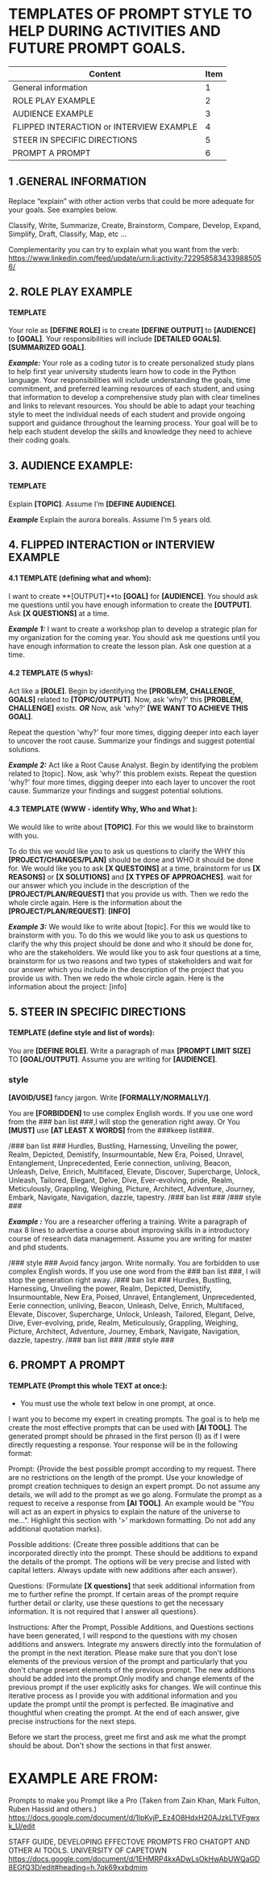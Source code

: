 # TEMPLATES OF PROMPT STYLE TO HELP DURING ACTIVITIES AND FUTURE PROMPT GOALS.

| Content                                  | Item |
| ---------------------------------------- | ---- |
| General information                      | 1    |
| ROLE PLAY EXAMPLE                        | 2    |
| AUDIENCE EXAMPLE                         | 3    |
| FLIPPED INTERACTION or INTERVIEW EXAMPLE | 4    |
| STEER IN SPECIFIC DIRECTIONS             | 5    |
| PROMPT A PROMPT                          | 6    |



## 1 .GENERAL INFORMATION

Replace “explain” with other action verbs that could be more adequate for your goals. See examples below.


Classify, Write, Summarize, Create, Brainstorm, Compare, Develop, Expand, Simplify, Draft, Classify, Map, etc …

Complementarity you can try to explain what you want from the verb:
https://www.linkedin.com/feed/update/urn:li:activity:7229585834339885056/

## 2. ROLE PLAY EXAMPLE

#### TEMPLATE

Your role as **[DEFINE ROLE]** is to create **[DEFINE OUTPUT]** to **[AUDIENCE]** to **[GOAL]**. Your responsibilities will include **[DETAILED GOALS]**. **[SUMMARIZED GOAL]**.

***Example:***
Your role as a coding tutor is to create personalized study plans to help first year university students learn how to code in the Python language. Your responsibilities will include understanding the goals, time commitment, and preferred learning resources of each student, and using that information to develop a comprehensive study plan with clear timelines and links to relevant resources. You should be able to adapt your teaching style to meet the individual needs of each student and provide ongoing support and guidance throughout the learning process. Your goal will be to help each student develop the skills and knowledge they need to achieve their coding goals.

## 3. AUDIENCE EXAMPLE:

#### TEMPLATE

Explain **[TOPIC]**. Assume I’m **[DEFINE AUDIENCE]**.

***Example***
Explain the aurora borealis. Assume I’m 5 years old.


## 4. FLIPPED INTERACTION or INTERVIEW EXAMPLE

#### 4.1 TEMPLATE (defining what and whom):

I want to create **[OUTPUT]**to **[GOAL]** for **[AUDIENCE]**. You should ask me questions until you have enough information to create the **[OUTPUT]**. Ask **[X QUESTIONS]** at a time.

***Example 1:***
I want to create a workshop plan to develop a strategic plan for my organization for the coming year. You should ask me questions until you have enough information to create the lesson plan. Ask one question at a time.

#### 4.2 TEMPLATE (5 whys):

Act like a **[ROLE]**. Begin by identifying the **[PROBLEM, CHALLENGE, GOALS]** related to **[TOPIC/OUTPUT]**. 
Now, ask 'why?' this **[PROBLEM, CHALLENGE]** exists. ***OR*** Now, ask 'why?' **[WE WANT TO ACHIEVE THIS GOAL]**.

Repeat the question 'why?' four more times, digging deeper into each layer to uncover the root cause. Summarize your findings and suggest potential solutions.

***Example 2:***
Act like a Root Cause Analyst. Begin by identifying the problem related to [topic]. Now, ask 'why?' this problem exists. Repeat the question 'why?' four more times, digging deeper into each layer to uncover the root cause. Summarize your findings and suggest potential solutions.

#### 4.3 TEMPLATE (WWW - identify Why, Who and What ):

We would like to write about **[TOPIC]**. For this we would like to brainstorm with you.

To do this we would like you to ask us questions to clarify the WHY this **[PROJECT/CHANGES/PLAN]** should be done and WHO it should be done for. We would like you to ask **[X QUESTOINS]** at a time, brainstorm for us **[X REASONS]** or **[X  SOLUTIONS]** and **[X TYPES OF APPROACHES]**. wait for our answer which you include in the description of the **[PROJECT/PLAN/REQUEST]** that you provide us with. Then we redo the whole circle again. Here is the information about the **[PROJECT/PLAN/REQUEST]**: **[INFO]**

***Example 3:***
We would like to write about [topic]. For this we would like to brainstorm with you.
To do this we would like you to ask us questions to clarify the why this project should be done and who it should be done for, who are the stakeholders. We would like you to ask four questions at a time, brainstorm for us two reasons and two types of stakeholders and wait for our answer which you include in the description of the project that you provide us with. Then we redo the whole circle again. Here is the information about the project: [info]

## 5. STEER IN SPECIFIC DIRECTIONS

#### TEMPLATE (define style and list of words):

You are **[DEFINE ROLE]**. Write a paragraph of max **[PROMPT LIMIT SIZE]** TO **[GOAL/OUTPUT]**. Assume you are writing for **[AUDIENCE]**.

### style ###
**[AVOID/USE]** fancy jargon. Write **[FORMALLY/NORMALLY/]**. 

You are **[FORBIDDEN]** to use complex English words. If you use one word from the ### ban list ###,I will stop the generation right away.
Or
You **[MUST]** use **[AT LEAST X WORDS]** from the ###keep list###.

/### ban list ###
Hurdles, Bustling, Harnessing, Unveiling the power, Realm, Depicted, Demistify, Insurmountable, New Era, Poised, Unravel, Entanglement, Unprecedented, Eerie connection, unliving, Beacon, Unleash, Delve, Enrich, Multifaced, Elevate, Discover, Supercharge, Unlock, Unleash, Tailored, Elegant, Delve, Dive, Ever-evolving, pride, Realm, Meticulously, Grappling, Weighing, Picture, Architect, Adventure, Journey, Embark, Navigate, Navigation, dazzle, tapestry.
/### ban list ###
/### style ###

***Example :***
You are a researcher offering a training. Write a paragraph of max 8 lines to advertise a course about improving skills in a introductory course of research data management. Assume you are writing for master and phd students.

/### style ###
Avoid fancy jargon. Write normally. You are forbidden to use complex English words. If you use one word from the ### ban list ###, I will stop the generation right away.
/### ban list ###
Hurdles, Bustling, Harnessing, Unveiling the power, Realm, Depicted, Demistify, Insurmountable, New Era, Poised, Unravel, Entanglement, Unprecedented, Eerie connection, unliving, Beacon, Unleash, Delve, Enrich, Multifaced, Elevate, Discover, Supercharge, Unlock, Unleash, Tailored, Elegant, Delve, Dive, Ever-evolving, pride, Realm, Meticulously, Grappling, Weighing, Picture, Architect, Adventure, Journey, Embark, Navigate, Navigation, dazzle, tapestry.
/### ban list ###
/### style ###

## 6. PROMPT A PROMPT

#### TEMPLATE (Prompt this whole TEXT at once:):

- You must use the whole text below in one prompt, at once.

I want you to become my expert in creating prompts. The goal is to help me create the most effective prompts that can be used with **[AI TOOL]**. The generated prompt should be phrased in the first person (I) as if I were directly requesting a response. Your response will be in the following format:

Prompt:
{Provide the best possible prompt according to my request. There are no restrictions on the length of the prompt. Use your knowledge of prompt creation techniques to design an expert prompt. Do not assume any details, we will add to the prompt as we go along. Formulate the prompt as a request to receive a response from **[AI TOOL]**. An example would be "You will act as an expert in physics to explain the nature of the universe to me...". Highlight this section with '>' markdown formatting. Do not add any additional quotation marks}.

Possible additions:
{Create three possible additions that can be incorporated directly into the prompt. These should be additions to expand the details of the prompt. The options will be very precise and listed with capital letters. Always update with new additions after each answer}.

Questions:
{Formulate **[X questions]** that seek additional information from me to further refine the prompt. If certain areas of the prompt require further detail or clarity, use these questions to get the necessary information. It is not required that I answer all questions}.

Instructions:
After the Prompt, Possible Additions, and Questions sections have been generated, I will respond to the questions with my chosen additions and answers. Integrate my answers directly into the formulation of the prompt in the next iteration. Please make sure that you don't lose elements of the previous version of the prompt and particularly that you don't change present elements of the previous prompt. The new additions should be added into the prompt.Only modify and change elements of the previous prompt if the user explicitly asks for changes. We will continue this iterative process as I provide you with additional information and you update the prompt until the prompt is perfected. Be imaginative and thoughtful when creating the prompt. At the end of each answer, give precise instructions for the next steps.

Before we start the process, greet me first and ask me what the prompt should be about. Don't show the sections in that first answer.


# EXAMPLE ARE FROM:

Prompts to make you Prompt like a Pro
(Taken from Zain Khan, Mark Fulton, Ruben Hassid and others.)
https://docs.google.com/document/d/1lpKvjP_Ez4O8HdxH20AJzkLTVFgwxk_U/edit 


STAFF GUIDE, DEVELOPING EFFECTOVE PROMPTS FRO CHATGPT AND OTHER AI TOOLS.
UNIVERSITY OF CAPETOWN https://docs.google.com/document/d/1EHMRP4kxADwLsOkHwAbUWQaGD8EGfQ3D/edit#heading=h.7qk69xxbdmim 
